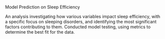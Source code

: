 Model Prediction on Sleep Efficiency

An analysis investigating how various variables impact sleep efficiency, with a specific focus on sleeping disorders, and identifying the most significant factors contributing to them. Conducted model testing, using metrics to determine the best fit for the data.
